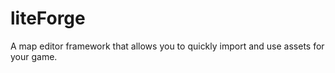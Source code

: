 # liteForge
A map editor framework that allows you to quickly import and use assets for your game. 

